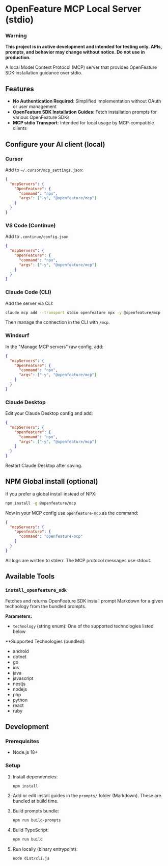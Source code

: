 # OpenFeature MCP Local Server (stdio)

### Warning

**This project is in active development and intended for testing only. APIs, prompts, and behavior may change without notice. Do not use in production.**

A local Model Context Protocol (MCP) server that provides OpenFeature SDK installation guidance over stdio.

## Features

- **No Authentication Required**: Simplified implementation without OAuth or user management
- **OpenFeature SDK Installation Guides**: Fetch installation prompts for various OpenFeature SDKs
- **MCP stdio Transport**: Intended for local usage by MCP-compatible clients

## Configure your AI client (local)

### Cursor

Add to `~/.cursor/mcp_settings.json`:

```json
{
  "mcpServers": {
    "OpenFeature": {
      "command": "npx",
      "args": ["-y", "@openfeature/mcp"]
    }
  }
}
```

### VS Code (Continue)

Add to `.continue/config.json`:

```json
{
  "mcpServers": {
    "OpenFeature": {
      "command": "npx",
      "args": ["-y", "@openfeature/mcp"]
    }
  }
}
```

### Claude Code (CLI)

Add the server via CLI:

```bash
claude mcp add --transport stdio openfeature npx -y @openfeature/mcp
```

Then manage the connection in the CLI with `/mcp`.

### Windsurf

In the "Manage MCP servers" raw config, add:

```json
{
  "mcpServers": {
    "OpenFeature": {
      "command": "npx",
      "args": ["-y", "@openfeature/mcp"]
    }
  }
}
```

### Claude Desktop

Edit your Claude Desktop config and add:

```json
{
  "mcpServers": {
    "openfeature": {
      "command": "npx",
      "args": ["-y", "@openfeature/mcp"]
    }
  }
}
```

Restart Claude Desktop after saving.

## NPM Global install (optional)

If you prefer a global install instead of NPX:

```bash
npm install -g @openfeature/mcp
```

Now in your MCP config use `openfeature-mcp` as the command:

```json
{
  "mcpServers": {
    "openfeature": {
      "command": "openfeature-mcp"
    }
  }
}
```

All logs are written to stderr. The MCP protocol messages use stdout.

## Available Tools

### `install_openfeature_sdk`

Fetches and returns OpenFeature SDK install prompt Markdown for a given technology from the bundled prompts.

**Parameters:**
- `technology` (string enum): One of the supported technologies listed below

**Supported Technologies (bundled):
- android
- dotnet
- go
- ios
- java
- javascript
- nestjs
- nodejs
- php
- python
- react
- ruby

## Development

### Prerequisites

- Node.js 18+

### Setup

1. Install dependencies:
   ```bash
   npm install
   ```

2. Add or edit install guides in the `prompts/` folder (Markdown). These are bundled at build time.

3. Build prompts bundle:
   ```bash
   npm run build-prompts
   ```

4. Build TypeScript:
   ```bash
   npm run build
   ```

5. Run locally (binary entrypoint):
   ```bash
   node dist/cli.js
   ```